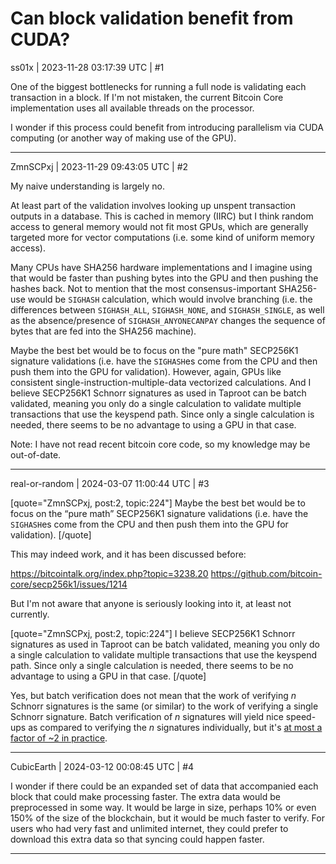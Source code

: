 # Can block validation benefit from CUDA?

ss01x | 2023-11-28 03:17:39 UTC | #1

One of the biggest bottlenecks for running a full node is validating each transaction in a block.
If I'm not mistaken, the current Bitcoin Core implementation uses all available threads on the processor.

I wonder if this process could benefit from introducing parallelism via CUDA computing (or another way of making use of the GPU).

-------------------------

ZmnSCPxj | 2023-11-29 09:43:05 UTC | #2

My naive understanding is largely no.

At least part of the validation involves looking up unspent transaction outputs in a database. This is cached in memory (IIRC) but I think random access to general memory would not fit most GPUs, which are generally targeted more for vector computations (i.e. some kind of uniform memory access).

Many CPUs have SHA256 hardware implementations and I imagine using that would be faster than pushing bytes into the GPU and then pushing the hashes back. Not to mention that the most consensus-important SHA256-use would be `SIGHASH` calculation, which would involve branching (i.e. the differences between `SIGHASH_ALL`, `SIGHASH_NONE`, and `SIGHASH_SINGLE`, as well as the absence/presence of `SIGHASH_ANYONECANPAY` changes the sequence of bytes that are fed into the SHA256 machine).

Maybe the best bet would be to focus on the "pure math" SECP256K1 signature validations (i.e. have the `SIGHASH`es come from the CPU and then push them into the GPU for validation).  However, again, GPUs like consistent single-instruction-multiple-data vectorized calculations. And I believe SECP256K1 Schnorr signatures as used in Taproot can be batch validated, meaning you only do a single calculation to validate multiple transactions that use the keyspend path. Since only a single calculation is needed, there seems to be no advantage to using a GPU in that case.

Note: I have not read recent bitcoin core code, so my knowledge may be out-of-date.

-------------------------

real-or-random | 2024-03-07 11:00:44 UTC | #3

[quote="ZmnSCPxj, post:2, topic:224"]
Maybe the best bet would be to focus on the “pure math” SECP256K1 signature validations (i.e. have the `SIGHASH`es come from the CPU and then push them into the GPU for validation).
[/quote]

This may indeed work, and it has been discussed before:

https://bitcointalk.org/index.php?topic=3238.20
https://github.com/bitcoin-core/secp256k1/issues/1214

But I'm not aware that anyone is seriously looking into it, at least not currently.

[quote="ZmnSCPxj, post:2, topic:224"]
I believe SECP256K1 Schnorr signatures as used in Taproot can be batch validated, meaning you only do a single calculation to validate multiple transactions that use the keyspend path. Since only a single calculation is needed, there seems to be no advantage to using a GPU in that case.
[/quote]

Yes, but batch verification does not mean that the work of verifying $n$ Schnorr signatures is the same (or similar) to the work of verifying a single Schnorr signature. Batch verification of $n$ signatures will yield nice speed-ups as compared to verifying the $n$ signatures individually, but it's [at most a factor of ~2 in practice](https://github.com/jonasnick/secp256k1/blob/869e7097d9835945a1663a321239418ad2f93ca4/doc/speedup-batch.md).

-------------------------

CubicEarth | 2024-03-12 00:08:45 UTC | #4

I wonder if there could be an expanded set of data that accompanied each block that could make processing faster. The extra data would be preprocessed in some way. It would be large in size, perhaps 10% or even 150% of the size of the blockchain, but it would be much faster to verify. For users who had very fast and unlimited internet, they could prefer to download this extra data so that syncing could happen faster.

-------------------------


